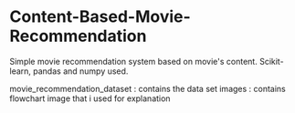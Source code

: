 # Content-Based-Movie-Recommendation
Simple movie recommendation system based on movie's content. Scikit-learn, pandas and numpy used.

movie_recommendation_dataset : contains the data set
images : contains flowchart image that i used for explanation
